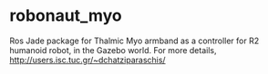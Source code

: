# robonaut_myo

Ros Jade package for Thalmic Myo armband as a controller for R2 humanoid robot, in the Gazebo world.
For more details, http://users.isc.tuc.gr/~dchatziparaschis/
